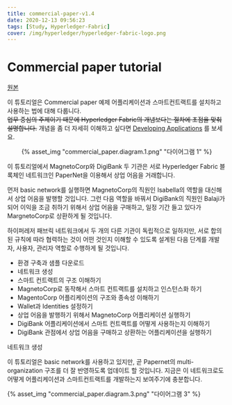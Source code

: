```yaml
---
title: commercial-paper-v1.4
date: 2020-12-13 09:56:23
tags: [Study, Hyperledger-Fabric]
cover: /img/hyperledger/hyperledger-fabric-logo.png
---
```

# Commercial paper tutorial
[원본](https://hyperledger-fabric.readthedocs.io/en/release-1.4/tutorial/commercial_paper.html)

이 튜토리얼은 Commercial paper 예제 어플리케이션과 스마트컨트랙트를 설치하고 사용하는 법에 대해 다룹니다. <br><strike>업무 중심의 주제이기 때문에 Hyperledger Fabric의 개념보다는 절차에 초점을 맞춰 설명합니다.</strike> 개념을 좀 더 자세히 이해하고 싶다면 [Developing Applications]() 를 보세요.

<center>{% asset_img "commercial_paper.diagram.1.png" "다이어그램 1" %}</center>

이 튜토리얼에서 MagnetoCorp와 DigiBank 두 기관은 서로 Hyperledger Fabric 블록체인 네트워크인 PaperNet을 이용해서 상업 어음을 거래합니다.

먼저 basic network를 실행하면 MagnetoCorp의 직원인 Isabella의 역할을 대신해서 상업 어음을 발행할 것입니다. 그런 다음 역할을 바꿔서 DigiBank의 직원인 Balaji가 되어 이익을 조금 취하기 위해서 상업 어음을 구매하고, 일정 기간 들고 있다가 MargnetoCorp로 상환하게 될 것입니다.

하이퍼레저 패브릭 네트워크에서 두 개의 다른 기관이 독립적으로 일하지만, 서로 합의된 규칙에 따라 협력하는 것이 어떤 것인지 이해할 수 있도록 설계된 다음 단계를 개발자, 사용자, 관리자 역할로 수행하게 될 것입니다.

- 환경 구축과 샘플 다운로드
- 네트워크 생성
- 스마트 컨트랙트의 구조 이해하기
- MagnetoCorp로 동작해서 스마트 컨트랙트를 설치하고 인스턴스화 하기
- MagentoCorp 어플리케이션의 구조와 종속성 이해하기
- Wallet과 Identities 설정하기
- 상업 어음을 발행하기 위해서 MagnetoCorp 어플리케이션 실행하기
- DigiBank 어플리케이션에서 스마트 컨트랙트를 어떻게 사용하는지 이해하기 
- DigiBank 관점에서 상업 어음을 구매하고 상환하는 어플리케이션을 실행하기

네트워크 생성

이 튜토리얼은 basic network를 사용하고 있지만, 곧 Papernet의 multi-organization 구조를 더 잘 반영하도록 업데이트 할 것입니다. 지금은 이 네트워크로도 어떻게 어플리케이션과 스마트컨트랙트를 개발하는지 보여주기에 충분합니다.

{% asset_img "commercial_paper.diagram.3.png" "다이어그램 3" %}

